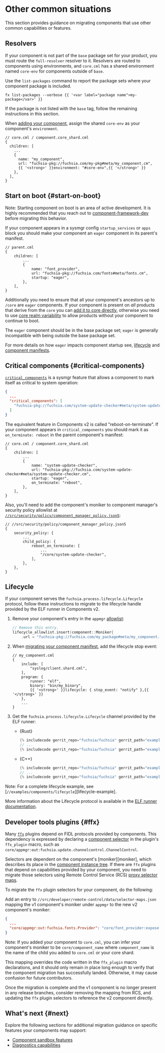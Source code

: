 # Other common situations

This section provides guidance on migrating components that use other common
capabilities or features.

## Resolvers

If your component is not part of the `base` package set for your product, you
must route the `full-resolver` resolver to it. Resolvers are routed to components
using environments, and `core.cml` has a shared environment named
`core-env` for components outside of `base`.

Use the `list-packages` command to report the package sets where your component
package is included.

```posix-terminal
fx list-packages --verbose {{ '<var label="package name">my-package</var>' }}
```

If the package is not listed with the `base` tag, follow the remaining
instructions in this section.

When [adding your component][migrate-components-add], assign the shared
`core-env` as your component's `environment`.

```json5
// core.cml / component.core_shard.cml
{
  children: [
    ...
    {
      name: "my_component",
      url: "fuchsia-pkg://fuchsia.com/my-pkg#meta/my_component.cm",
      {{ '<strong>' }}environment: "#core-env",{{ '</strong>' }}
    },
  ],
}
```

## Start on boot {#start-on-boot}

Note: Starting component on boot is an area of active development. It is highly
recommended that you reach out to [component-framework-dev][cf-dev-list] before
migrating this behavior.

If your component appears in a sysmgr config `startup_services` or `apps` block
you should make your component an `eager` component in its parent's manifest.

```json5
// parent.cml
{
    children: [
        ...
        {
            name: "font_provider",
            url: "fuchsia-pkg://fuchsia.com/fonts#meta/fonts.cm",
            startup: "eager",
        },
    ],
}
```

Additionally you need to ensure that all your component's ancestors up to
`/core` are `eager` components. If your component is present on *all* products
that derive from the `core` you can [add it to core directly][migrate-add-core],
otherwise you need to use [core realm variability][migrate-add-shard] to allow
products without your component to continue to boot.

The `eager` component should be in the base package set; `eager` is generally
incompatible with being outside the base package set.

For more details on how `eager` impacts component startup see,
[lifecycle][eager-lifecycle] and [component manifests][eager-manifest].

## Critical components {#critical-components}

[`critical_components`][sysmgr-critical-components] is a sysmgr feature that
allows a component to mark itself as critical to system operation:

```json
{
  ...
  "critical_components": [
    "fuchsia-pkg://fuchsia.com/system-update-checker#meta/system-update-checker.cmx"
  ]
}
```

The equivalent feature in Components v2 is called "reboot-on-terminate". If your
component appears in `critical_components` you should mark it as `on_terminate:
reboot` in the parent component's manifest:

```
// core.cml / component.core_shard.cml
{
    children: [
        ...
        {
            name: "system-update-checker",
            url: "fuchsia-pkg://fuchsia.com/system-update-checker#meta/system-update-checker.cm",
            startup: "eager",
            on_terminate: "reboot",
        },
    ],
}
```

Also, you'll need to add the component's moniker to component manager's security
policy allowlist at
[`//src/security/policy/component_manager_policy.json5`][src-security-policy]:

```
// //src/security/policy/component_manager_policy.json5
{
    security_policy: {
        ...
        child_policy: {
            reboot_on_terminate: [
                ...
                "/core/system-update-checker",
            ],
        },
    },
}
```

## Lifecycle

If your component serves the `fuchsia.process.lifecycle.Lifecycle` protocol,
follow these instructions to migrate to the lifecycle handle provided by the
ELF runner in Components v2.

1.  Remove your component's entry in the `appmgr`
    [allowlist][cs-appmgr-allowlist]:

    ```cpp
    // Remove this entry.
    lifecycle_allowlist.insert(component::Moniker{
        .url = "fuchsia-pkg://fuchsia.com/my_package#meta/my_component.cmx", .realm_path = {"app", "sys"}});
    ```
1.  When [migrating your component manifest][migrate-components], add
    the lifecycle stop event:

    ```json5
    // my_component.cml
    {
        include: [
            "syslog/client.shard.cml",
        ],
        program: {
            runner: "elf",
            binary: "bin/my_binary",
            {{ '<strong>' }}lifecycle: { stop_event: "notify" },{{ '</strong>' }}
        },
        ...
    }
    ```

1. Get the `fuchsia.process.lifecycle.Lifecycle` channel provided by the ELF
   runner:

    * {Rust}

      ```rust
      {% includecode gerrit_repo="fuchsia/fuchsia" gerrit_path="examples/components/lifecycle/rust/src/lifecycle.rs" region_tag="imports" adjust_indentation="auto" %}
      // ...
      {% includecode gerrit_repo="fuchsia/fuchsia" gerrit_path="examples/components/lifecycle/rust/src/lifecycle.rs" region_tag="lifecycle_handler" adjust_indentation="auto" %}
      ```

    * {C++}

      ```cpp
      {% includecode gerrit_repo="fuchsia/fuchsia" gerrit_path="examples/components/lifecycle/cpp/lifecycle.cc" region_tag="imports" adjust_indentation="auto" %}
      // ...
      {% includecode gerrit_repo="fuchsia/fuchsia" gerrit_path="examples/components/lifecycle/cpp/lifecycle.cc" region_tag="lifecycle_handler" adjust_indentation="auto" %}
      ```

Note: For a complete lifecycle example, see
[`//examples/components/lifecycle`][lifecycle-example].

More information about the Lifecycle protocol is available in the
[ELF runner documentation][elf-runner-docs].

## Developer tools plugins {#ffx}

Many [`ffx`][ffx-overview] plugins depend on FIDL protocols provided by
components. This dependency is expressed by declaring a
[component selector][component-select] in the plugin's `ffx_plugin` macro,
such as `core/appmgr:out:fuchsia.update.channelcontrol.ChannelControl`.

Selectors are dependent on the component's [moniker][moniker], which describes
its place in the [component instance tree][glossary.component-instance-tree].
If there are `ffx` plugins that depend on capabilities provided by your component,
you need to migrate those selectors using Remote Control Service (RCS)
[proxy selector maps][rcs-selector-maps].

To migrate the `ffx` plugin selectors for your component, do the following:

Add an entry to `//src/developer/remote-control/data/selector-maps.json` mapping
the v1 component's moniker under `appmgr` to the new v2 component's moniker:

```json
{
  ...
  "core/appmgr:out:fuchsia.fonts.Provider": "core/font_provider:expose:fuchsia.fonts.Provider"
}
```

Note: If you added your component to `core.cml`, you can infer your
component's moniker to be `core/component_name` where `component_name` is
the name of the child you added to `core.cml` or your core shard.

This mapping overrides the code written in the `ffx_plugin` macro declarations,
and it should only remain in place long enough to verify that the component
migration has successfully landed. Otherwise, it may cause confusion for future
contributors.

Once the migration is complete and the v1 component is no longer present in any
release branches, consider removing the mapping from RCS, and updating the
`ffx` plugin selectors to reference the v2 component directly.

## What's next {#next}

Explore the following sections for additional migration guidance on
specific features your components may support:

-   [Component sandbox features](features.md)
-   [Diagnostics capabilities](diagnostics.md)

[cf-dev-list]: https://groups.google.com/a/fuchsia.dev/g/component-framework-dev
[component-select]: /docs/development/tools/ffx/commands/component-select.md
[cs-appmgr-allowlist]: https://cs.opensource.google/fuchsia/fuchsia/+/main:src/sys/appmgr/main.cc;l=125;drc=ddf6d10ce8cf63268e21620638ea02e9b2b7cd20
[eager-lifecycle]: /docs/development/components/connect.md#eager
[eager-manifest]: https://fuchsia.dev/reference/cml#children
[elf-runner-docs]: /docs/concepts/components/v2/elf_runner.md#lifecycle
[ffx-overview]: /docs/development/tools/ffx/overview.md
[glossary.component-instance-tree]: /docs/glossary/README.md#component-instance-tree
[glossary.environment]: /docs/glossary/README.md#environment
[migrate-add-core]: /docs/development/components/v2/migration/components.md#add-core-direct
[migrate-add-shard]: /docs/development/components/v2/migration/components.md#add-core-shard
[migrate-components]: /docs/development/components/v2/migration/components.md
[migrate-components-add]: /docs/development/components/v2/migration/components.md#add-component-to-topology
[rust-lifecycle]: /examples/components/lifecycle
[src-security-policy]: /src/security/policy/component_manager_policy.json5
[sysmgr-critical-components]: /docs/concepts/components/v1/sysmgr.md#critical_components
[rcs-selector-maps]: /docs/development/tools/ffx/development/plugins.md#selector-maps